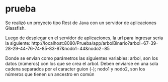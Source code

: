 # prueba

Se realizó un proyecto tipo Rest de Java con un servidor de aplicaciones Glassfish.

Luego de desplegar en el servidor de aplicaciones, la url para ingresar seria la siguiente:
http://localhost:8080/Prueba/app/arbolBinario?arbol=67-39-28-29-44-76-74-85-83-87&nodo1=44&nodo2=85

Donde se envian como parámetros las siguientes variables:
arbol, son los datos (números) con los que se crea el arbol. Deben enviarse en una sola cadena separados por el caracter guion (-);
nodo1 y nodo2, son los números que tienen un ancestro en común
